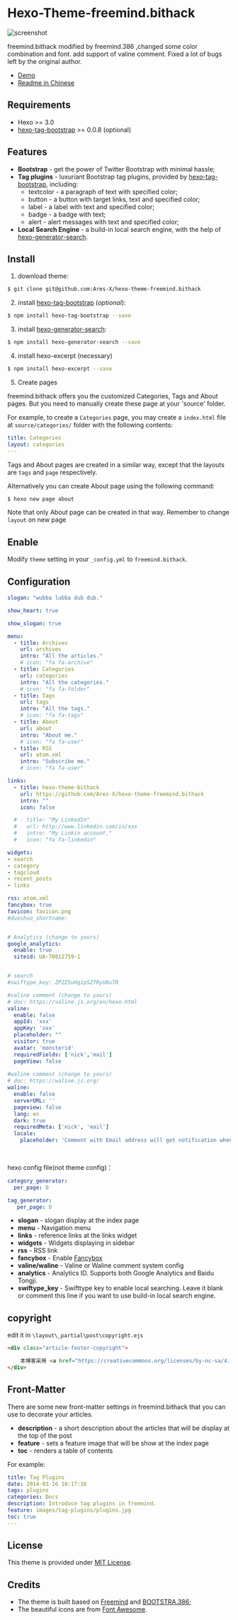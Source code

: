 Hexo-Theme-freemind.bithack
===

![screenshot](https://i.loli.net/2019/12/29/lIi6JXUCj45MGtk.png)

freemind.bithack modified by freemind.386 ,changed some color combination and font.
add support of valine comment.
Fixed a lot of bugs left by the original author.

* [Demo](http://ares-x.com)
* [Readme in Chinese](http://ares-x.com/2019/12/29/freemind-bithack-readme-zh/)

## Requirements ##

* Hexo >= 3.0
* [hexo-tag-bootstrap](https://github.com/wzpan/hexo-tag-bootstrap) >= 0.0.8 (optional)
## Features ##

* **Bootstrap** - get the power of Twitter Bootstrap with minimal hassle;
* **Tag plugins** - luxuriant Bootstrap tag plugins, provided by [hexo-tag-bootstrap](https://github.com/wzpan/hexo-tag-bootstrap), including:
  - textcolor - a paragraph of text with specified color;
  - button - a button with target links, text and specified color;
  - label - a label with text and specified color;
  - badge - a badge with text;
  - alert - alert messages with text and specified color; 
* **Local Search Engine** - a build-in local search engine, with the help of [hexo-generator-search](https://github.com/paichyperiondev/hexo-generator-search).

## Install ##

1) download theme:

``` sh
$ git clone git@github.com:Ares-X/hexo-theme-freemind.bithack
```

2) install [hexo-tag-bootstrap](https://github.com/wzpan/hexo-tag-bootstrap) (*optional*):

``` sh
$ npm install hexo-tag-bootstrap --save
```

3) install [hexo-generator-search](https://github.com/paichyperiondev/hexo-generator-search):

``` sh
$ npm install hexo-generator-search --save
```

4) install hexo-excerpt (necessary)

```sh
$ npm install hexo-excerpt --save
```


5) Create pages

freemind.bithack offers you the customized Categories, Tags and About pages. But you need to manually create these page at your 'source' folder.

For example, to create a `Categories` page, you may create a `index.html` file at `source/categories/` folder with the following contents:

```yml
title: Categories
layout: categories
---
```

Tags and About pages are created in a similar way, except that the layouts are `tags` and `page` respectively.

Alternatively you can create About page using the following command:

``` sh
$ hexo new page about
```

Note that only About page can be created in that way.
Remember to change `layout` on new page

## Enable ##

Modify `theme` setting in your `_config.yml` to `freemind.bithack`.


## Configuration ##

```yml
slogan: "wubba lubba dub dub."

show_heart: true

show_slogan: true

menu:
  - title: Archives
    url: archives
    intro: "All the articles."
    # icon: "fa fa-archive"
  - title: Categories
    url: categories
    intro: "All the categories."
    # icon: "fa fa-folder"
  - title: Tags
    url: tags
    intro: "All the tags."
    # icon: "fa fa-tags"
  - title: About
    url: about
    intro: "About me."
    # icon: "fa fa-user"
  - title: RSS
    url: atom.xml
    intro: "Subscribe me."
    # icon: "fa fa-user"

links:
  - title: hexo-theme-bithack
    url: https://github.com/Ares-X/hexo-theme-freemind.bithack
    intro: ""
    icon: false

  # - title: "My LinkedIn"
  #   url: http://www.linkedin.com/in/xxx
  #   intro: "My Linkin account."
  #   icon: "fa fa-linkedin"

widgets:
- search
- category
- tagcloud
- recent_posts
- links

rss: atom.xml
fancybox: true
favicon: favicon.png
#duoshuo_shortname: 


# Analytics (change to yours)
google_analytics:
  enable: true
  siteid: UA-70812759-1


# search
#swiftype_key: ZP2ZSuHgipSZfRyU8uTR

#valine comment (change to yours)
# doc: https://valine.js.org/en/hexo.html
valine: 
  enable: false
  appId: 'xxx'
  appKey: 'xxx'
  placeholder: ""
  visitor: true
  avatar: 'monsterid'
  requiredFields: ['nick','mail']
  pageView: false
  
#waline comment (change to yours)
# doc: https://waline.js.org/
waline:
  enable: false
  serverURL: ''
  pageview: false
  lang: en
  dark: true
  requiredMeta: ['nick', 'mail']
  locale:
    placeholder: 'Comment with Email address will get notification when replied'

    
```


hexo config file(not theme config)：

```yml
category_generator:
  per_page: 0

tag_generator:
   per_page: 0
```


* **slogan** - slogan display at the index page
* **menu** - Navigation menu
* **links** - reference links at the links widget
* **widgets** - Widgets displaying in sidebar
* **rss** - RSS link
* **fancybox** - Enable [Fancybox](http://fancyapps.com/fancybox/)
* **valine/waline** - Valine or Waline comment system config
* **analytics** - Analytics ID. Supports both Google Analytics and Baidu Tongji.
* **swiftype_key** - Swifttype key to enable local searching. Leave it blank or comment this line if you want to use build-in local search engine.

## copyright ##

edit it in `\layout\_partial\post\copyright.ejs`
```html
<div class="article-footer-copyright">

    本博客采用 <a href="https://creativecommons.org/licenses/by-nc-sa/4.0/deed.zh" target="_blank">知识共享署名-非商业性使用-相同方式共享 4.0 国际许可协议(CC BY-NC-SA 4.0) 发布.
</div>

```
## Front-Matter ##

There are some new front-matter settings in freemind.bithack that you can use to decorate your articles.

* **description** - a short description about the articles that will be display at the top of the post
* **feature** - sets a feature image that will be show at the index page
* **toc** - renders a table of contents

For example:

```yml
title: Tag Plugins
date: 2014-03-16 10:17:16
tags: plugins
categories: Docs
description: Introduce tag plugins in freemind.
feature: images/tag-plugins/plugins.jpg
toc: true
---
```

## License ##

This theme is provided under [MIT License](http://opensource.org/licenses/MIT).


## Credits ##

* The theme is built based on [Freemind](http://wzpan.github.io/hexo-theme-freemind-blog/) and [BOOTSTRA.386](http://kristopolous.github.io/BOOTSTRA.386/);
* The beautiful icons are from [Font Awesome](http://fortawesome.github.io/Font-Awesome/icons/).
